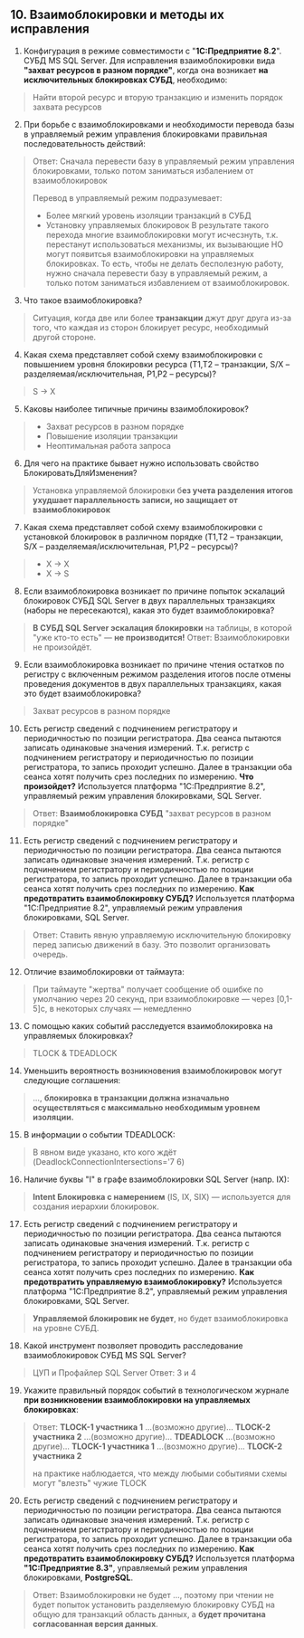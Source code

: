 ## 10. Взаимоблокировки и методы их исправления

1. Конфигурация в режиме совместимости с "**1С:Предприятие 8.2**". СУБД MS SQL Server. Для исправления взаимоблокировки вида **"захват ресурсов в разном порядке"**, когда она возникает **на исключительных блокировках СУБД**, необходимо:
> Найти второй ресурс и вторую транзакцию и изменить порядок захвата ресурсов

2. При борьбе с взаимоблокировками и необходимости перевода базы в управляемый режим управления блокировками правильная последовательность действий:
> Ответ: Сначала перевести базу в управляемый режим управления блокировками, только потом заниматься избалением от взаимоблокировок
> 
> Перевод в управляемый режим подразумевает:
> - Более мягкий уровень изоляции транзакций в СУБД
> - Установку управляемых блокировок
> В результате такого перехода многие взаимоблокировки могут исчесзнуть, т.к. перестанут использоваться механизмы, их вызывающие
> НО могут появитсья взаимоблокировки на управляемых блокировках. То есть, чтобы не делать бесполезную работу, нужно сначала перевести базу в управляемый режим, а только потом заниматься избавлением от взаимоблокировок.

3. Что такое взаимоблокировка?
> Ситуация, когда две или более **транзакции** джут друг друга из-за того, что каждая из сторон блокирует ресурс, необходимый другой стороне.

4. Какая схема представляет собой схему взаимоблокировки с повышением уровня блокировки ресурса (T1,T2 – транзакции, S/X –разделяемая/исключительная, Р1,Р2 – ресурсы)?
> S → X

5. Каковы наиболее типичные причины взаимоблокировок?
> - Захват ресурсов в разном порядке
> - Повышение изоляции транзакции
> - Неоптимальная работа запроса

6. Для чего на практике бывает нужно использовать свойство БлокироватьДляИзменения?
> Установка управляемой блокировки б**ез учета разделения итогов ухудшает параллельность записи, но защищает от взаимоблокировок**

7. Какая схема представляет собой схему взаимоблокировки с установкой блокировок в различном порядке (T1,T2 – транзакции, S/X – разделяемая/исключительная, Р1,Р2 – ресурсы)?
> - X → X
> - X → S

8. Если взаимоблокировка возникает по причине попыток эскалаций блокировок СУБД SQL Server в двух параллельных транзакциях (наборы не пересекаются), какая это будет взаимоблокировка?
> **В СУБД SQL Server эскалация блокировки** на таблицы, в которой "уже кто-то есть" — **не производится!**
> Ответ: Взаимоблокировки не произойдёт.

9. Если взаимоблокировка возникает по причине чтения остатков по регистру с включенным режимом разделения итогов после отмены проведения документов в двух параллельных транзакциях, какая это будет взаимоблокировка?
> Захват ресурсов в разном порядке

10. Есть регистр сведений с подчинением регистратору и периодичностью по позиции регистратора. Два сеанса пытаются записать одинаковые значения измерений. Т.к. регистр с подчинением регистратору и периодичностью по позиции регистратора, то запись проходит успешно. Далее в транзакции оба сеанса хотят получить срез последних по измерению. **Что произойдет?** Используется платформа "1С:Предприятие 8.2", управляемый режим управления блокировками, SQL Server.
> Ответ: **Взаимоблокировка СУБД** "захват ресурсов в разном порядке"

11. Есть регистр сведений с подчинением регистратору и периодичностью по позиции регистратора. Два сеанса пытаются записать одинаковые значения измерений. Т.к. регистр с подчинением регистратору и периодичностью по позиции регистратора, то запись проходит успешно. Далее в транзакции оба сеанса хотят получить срез последних по измерению. **Как предотвратить взаимоблокировку СУБД?** Используется платформа "1С:Предприятие 8.2", управляемый режим управления блокировками, SQL Server.
> Ответ: Ставить явную управляемую исключительную блокировку перед записью движений в базу. Это позволит организовать очередь.

12. Отличие взаимоблокировки от таймаута:
> При таймауте "жертва" получает сообщение об ошибке по умолчанию через 20 секунд,
> при взаимоблокировке — через [0,1-5]с, в некоторых случаях — немедленно

13. С помощью каких событий расследуется взаимоблокировка на управляемых блокировках?
> TLOCK & TDEADLOCK

14. Уменьшить вероятность возникновения взаимоблокировок могут следующие соглашения:
> ..., **блокировка в транзакции должна изначально осуществляться с максимально необходимым уровнем изоляции.** 

15. В информации о событии TDEADLOCK:
> В явном виде указано, кто кого ждёт (DeadlockConnectionIntersections='7 6)

16. Наличие буквы "I" в графе взаимоблокировки SQL Server (напр. IX):
> **Intent Блокировка с намерением** (IS, IX, SIX) — используется для создания иерархии блокировок.

17. Есть регистр сведений с подчинением регистратору и периодичностью по позиции регистратора. Два сеанса пытаются записать одинаковые значения измерений. Т.к. регистр с подчинением регистратору и периодичностью по позиции регистратора, то запись проходит успешно. Далее в транзакции оба сеанса хотят получить срез последних по измерению. **Как предотвратить управляемую взаимоблокировку?** Используется платформа "1С:Предприятие 8.2", управляемый режим управления блокировками, SQL Server.
> **Управляемой блокировик не будет**, но будет взаимоблокировка на уровне СУБД.

18. Какой инструмент позволяет проводить расследование взаимоблокировок СУБД MS SQL Server?
> ЦУП и Профайлер SQL Server
> Ответ: 3 и 4

19. Укажите правильный порядок событий в технологическом журнале **при возникновении взаимоблокировки на управляемых блокировках**:
> Ответ: **TLOCK-1 участника 1** ...(возможно другие)... **TLOCK-2 участника 2** ...(возможно другие)... **TDEADLOCK** ...(возможно другие)... **TLOCK-1 участника 1** ...(возможно другие)... **TLOCK-2 участника 2**
> 
> на практике наблюдается, что между любыми событиями схемы могут "влезть" чужие TLOCK

20. Есть регистр сведений с подчинением регистратору и периодичностью по позиции регистратора. Два сеанса пытаются записать одинаковые значения измерений. Т.к. регистр с подчинением регистратору и периодичностью по позиции регистратора, то запись проходит успешно. Далее в транзакции оба сеанса хотят получить срез последних по измерению. **Как предотвратить взаимоблокировку СУБД?** Используется платформа **"1С:Предприятие 8.3"**, управляемый режим управления блокировками, **PostgreSQL**.
> Ответ: Взаимоблокировки не будет
> ..., поэтому при чтении не будет попыток установить разделяемую блокировку СУБД на общую для транзакций область данных, а **будет прочитана согласованная версия данных**. 


